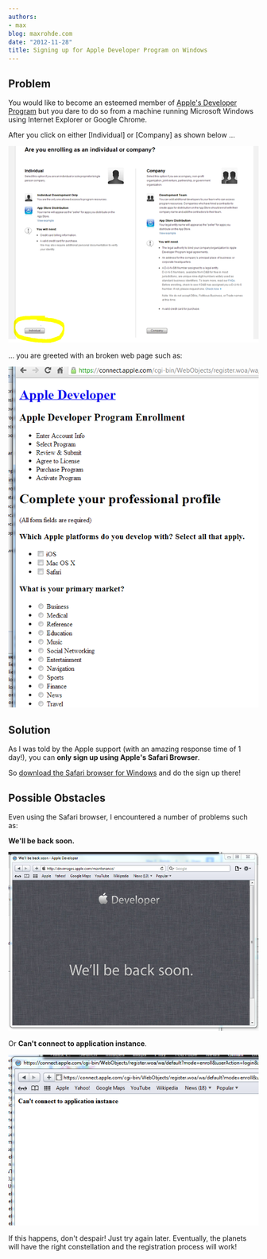 ```yaml
---
authors:
- max
blog: maxrohde.com
date: "2012-11-28"
title: Signing up for Apple Developer Program on Windows
---
```


## Problem

You would like to become an esteemed member of [Apple's Developer Program](https://developer.apple.com/enroll/selectEnrollmentType.php?t=cm) but you dare to do so from a machine running Microsoft Windows using Internet Explorer or Google Chrome.

After you click on either \[Individual\] or \[Company\] as shown below …

![](images/112812_2117_signingupfo1.png)

… you are greeted with an broken web page such as:

![](images/112812_2117_signingupfo2.png)

## Solution

As I was told by the Apple support (with an amazing response time of 1 day!), you can **only sign up using Apple's Safari Browser**.

So [download the Safari browser for Windows](http://support.apple.com/kb/DL1531) and do the sign up there!

## Possible Obstacles

Even using the Safari browser, I encountered a number of problems such as:

**We'll be back soon.**

![](images/112812_2117_signingupfo3.png)

Or **Can't connect to application instance**.

![](images/112812_2117_signingupfo4.png)

If this happens, don't despair! Just try again later. Eventually, the planets will have the right constellation and the registration process will work!
